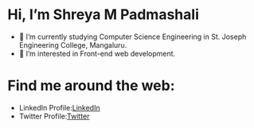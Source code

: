 # Hi, I’m Shreya M Padmashali

- 🌱 I’m currently studying Computer Science Engineering in St. Joseph Engineering College, Mangaluru.
- 👀 I’m interested in Front-end web development.

# Find me around the web:

- LinkedIn Profile:<a href="https://www.linkedin.com/in/shreya-m-padmashali-751a08190">LinkedIn<a>
- Twitter Profile:<a href="https://twitter.com/Shreya_M_P">Twitter</a>


<!---
ShreyaMPadmashali/ShreyaMPadmashali is a ✨ special ✨ repository because its `README.md` (this file) appears on your GitHub profile.
You can click the Preview link to take a look at your changes.
--->
